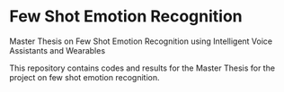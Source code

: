 # Few Shot Emotion Recognition
Master Thesis on Few Shot Emotion Recognition using Intelligent Voice Assistants and Wearables

This repository contains codes and results for the Master Thesis for the project on few shot emotion recognition.
